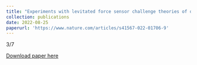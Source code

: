 ```yaml
---
title: "Experiments with levitated force sensor challenge theories of dark energy"
collection: publications
date: 2022-08-25
paperurl: 'https://www.nature.com/articles/s41567-022-01706-9'
---
```

3/7

[Download paper here](https://www.nature.com/articles/s41567-022-01706-9)